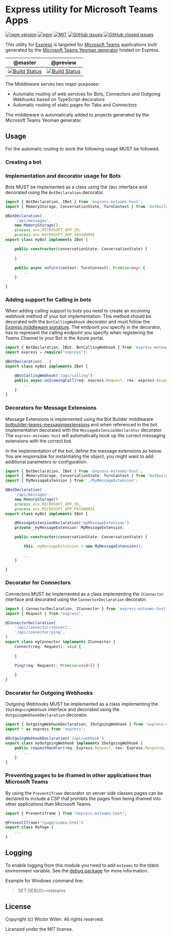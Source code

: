 # Express utility for Microsoft Teams Apps


[![npm version](https://badge.fury.io/js/express-msteams-host.svg)](https://www.npmjs.com/package/express-msteams-host)
[![npm](https://img.shields.io/npm/dt/express-msteams-host.svg)](https://www.npmjs.com/package/express-msteams-host)
[![MIT](https://img.shields.io/npm/l/express-msteams-host.svg)](https://github.com/wictorwilen/express-msteams-host/blob/master/LICENSE.md)
[![GitHub issues](https://img.shields.io/github/issues/wictorwilen/express-msteams-host.svg)](https://github.com/wictorwilen/express-msteams-host/issues)
[![GitHub closed issues](https://img.shields.io/github/issues-closed/wictorwilen/express-msteams-host.svg)](https://github.com/wictorwilen/express-msteams-host/issues?q=is%3Aissue+is%3Aclosed) 


This utility for [Express](https://expressjs.com/) is targeted for [Microsoft Teams](https://docs.microsoft.com/en-us/microsoftteams/platform/) applications built generated by the [Microsoft Teams Yeoman generator](https://aka.ms/yoteams) hosted on Express.

 | @master | @preview |
 :--------:|:---------:
 [![Build Status](https://travis-ci.org/wictorwilen/express-msteams-host.svg?branch=master)](https://travis-ci.org/wictorwilen/express-msteams-host)|[![Build Status](https://travis-ci.org/wictorwilen/express-msteams-host.svg?branch=preview)](https://travis-ci.org/wictorwilen/express-msteams-host)

The Middleware serves two major purposes:

* Automatic routing of web services for Bots, Connectors and Outgoing Webhooks based on TypeScript decorators
* Automatic routing of static pages for Tabs and Connectors

The middleware is automatically added to projects generated by the Microsoft Teams Yeoman generator.

## Usage

For the automatic routing to work the following usage MUST be followed.

### Creating a bot

### Implementation and decorator usage for Bots

Bots MUST be implemented as a class using the `IBot` interface and decorated using the `BotDeclaration` decorator.

``` TypeScript
import { BotDeclaration, IBot } from 'express-msteams-host';
import { MemoryStorage, ConversationState, TurnContext } from 'botbuilder';

@BotDeclaration(
    '/api/messages',
    new MemoryStorage(),
    process.env.MICROSOFT_APP_ID,
    process.env.MICROSOFT_APP_PASSWORD)
export class myBot implements IBot {

    public constructor(conversationState: ConversationState) {
        ...
    }

    public async onTurn(context: TurnContext): Promise<any> {
        ...
    }

}
```

### Adding support for Calling in bots

When adding calling support to bots you need to create an incoming webhook method of your bot implementation. This method should be decorated with the `BotCallingWebhook` decorator and must follow the [Express middleware signature](http://expressjs.com/en/4x/api.html#middleware-callback-function-examples). The endpoint you specify in the decorator, has to represent the calling endpoint you specify when registering the Teams Channel to your Bot in the Azure portal.

``` TypeScript
import { BotDeclaration, IBot, BotCallingWebhook } from 'express-msteams-host';
import express = require("express");

@BotDeclaration(...)
export class myBot implements IBot {

    @BotCallingWebhook("/api/calling")
    public async onIcomingCall(req: express.Request, res: express.Response, next: express.NextFunction) {
        ...
    }
}

```

### Decorators for Message Extensions

Message Extensions is implemented using the Bot Builder middleware [botbuilder-teams-messagingextensions](https://github.com/wictorwilen/botbuilder-teams-messagingextensions) and when referenced in the bot implementation decorated with the `MessageExtensionDeclarator` decorator. The `express-msteams-host` will automatically hook up the correct messaging extensions with the correct bot.

In the implementation of the bot, define the message extensions as below. You are responsible for instantiating the object, you might want to add additional parameters or configuration.

``` TypeScript
import { BotDeclaration, IBot } from 'express-msteams-host';
import { MemoryStorage, ConversationState, TurnContext } from 'botbuilder';
import { MyMessageExtension } from './MyMessageExtension';

@BotDeclaration(
    '/api/messages',
    new MemoryStorage()
    process.env.MICROSOFT_APP_ID,
    process.env.MICROSOFT_APP_PASSWORD)
export class myBot implements IBot {

    @MessageExtensionDeclaration('myMessageExtension')
    private _myMessageExtension: MyMessageExtension;

    public constructor(conversationState: ConversationState) {

        this._myMessageExtension = new MyMessageExtension();

        ...
    }

}
```

### Decorator for Connectors

Connectors MUST be implemented as a class implementing the `IConnector` interface and decorated using the `ConnectorDeclaration` decorator.

``` TypeScript
import { ConnectorDeclaration, IConnector } from 'express-msteams-host';
import { Request } from "express";

@ConnectorDeclaration(
    '/api/connector/connect',
    '/api/connector/ping',
)
export class myConnector implements IConnector {
    Connect(req: Request): void {
        ...
    }

    Ping(req: Request): Promise<void>[] {
        ...
    }
}
```

### Decorator for Outgoing Webhooks

Outgoing Webhooks MUST be implemented as a class implementing the `IOutdegoingWebhook` interface and decorated using the `OutgoingWebhookDeclaration` decorator.

``` TypeScript
import { OutgoingWebhookDeclaration, IOutgoingWebhook } from 'express-msteams-host';
import * as express from 'express';

@OutgoingWebhookDeclaration('/api/webhook')
export class myOutgoingWebhook implements IOutgoingWebhook {
    public requestHandler(req: Express.Request, res: Express.Response, next: Express.NextFunction): any {
        ...
    }
}
```

### Preventing pages to be iframed in other applications than Microsoft Teams

By using the `PreventIframe` decorator on server side classes pages can be declared to include a CSP that prohibts the pages from being
iframed into other applications than Microsoft Teams.

``` TypeScript
import { PreventIframe } from "express-msteams-host";

@PreventIframe("/page/index.html")
export class MyPage {
    ...
}
```

## Logging

To enable logging from this module you need to add `msteams` to the `DEBUG` environment variable. See the [debug package](https://www.npmjs.com/package/debug) for more information.

Example for Windows command line:

> SET DEBUG=msteams

## License

Copyright (c) Wictor Wilén. All rights reserved.

Licensed under the MIT license.